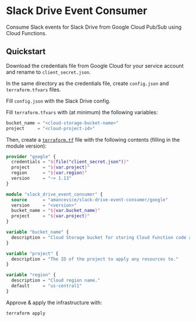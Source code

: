 # Slack Drive Event Consumer

Consume Slack events for Slack Drive from Google Cloud Pub/Sub using Cloud Functions.

## Quickstart

Download the credentials file from Google Cloud for your service account and rename to `client_secret.json`.


In the same directory as the credentials file, create `config.json` and `terraform.tfvars` files.

Fill `config.json` with the Slack Drive config.

Fill `terraform.tfvars` with (at minimum) the following variables:

```terraform
bucket_name = "<cloud-storage-bucket-name>"
project     = "<cloud-project-id>"
```

Then, create a [`terraform.tf`](./src/terraform.tf) file with the following contents (filling in the module version):

```terraform
provider "google" {
  credentials = "${file("client_secret.json")}"
  project     = "${var.project}"
  region      = "${var.region}"
  version     = "~> 1.13"
}

module "slack_drive_event_consumer" {
  source      = "amancevice/slack-drive-event-consumer/google"
  version     = "<version>"
  bucket_name = "${var.bucket_name}"
  project     = "${var.project}"
}

variable "bucket_name" {
  description = "Cloud Storage bucket for storing Cloud Function code archives."
}

variable "project" {
  description = "The ID of the project to apply any resources to."
}

variable "region" {
  description = "Cloud region name."
  default     = "us-central1"
}
```

Approve & apply the infrastructure with:

```
terraform apply
```
